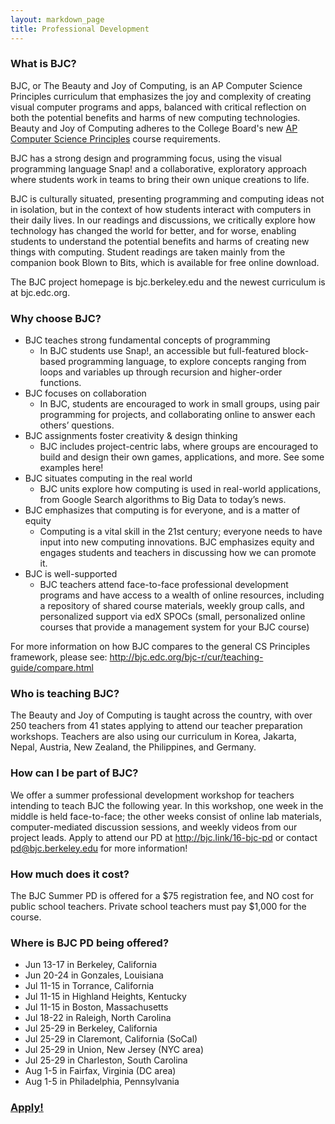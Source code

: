 ```yaml
---
layout: markdown_page
title: Professional Development
---
```

### What is BJC?

BJC, or The Beauty and Joy of Computing, is an AP Computer Science Principles curriculum that emphasizes the joy and complexity of creating visual computer programs and apps, balanced with critical reflection on both the potential benefits and harms of new computing technologies. Beauty and Joy of Computing adheres to the College Board's new [AP Computer Science Principles](https://advancesinap.collegeboard.org/stem/computer-science-principles) course requirements.

BJC has a strong design and programming focus, using the visual programming language Snap! and a collaborative, exploratory approach where students work in teams to bring their own unique creations to life.

BJC is culturally situated, presenting programming and computing ideas not in isolation, but in the context of how students interact with computers in their daily lives. In our readings and discussions, we critically explore how technology has changed the world for better, and for worse, enabling students to understand the potential benefits and harms of creating new things with computing. Student readings are taken mainly from the companion book Blown to Bits, which is available for free online download.

The BJC project homepage is bjc.berkeley.edu and the newest curriculum is at bjc.edc.org.

### Why choose BJC?

* BJC teaches strong fundamental concepts of programming
    * In BJC students use Snap!, an accessible but full-featured block-based programming language, to explore concepts ranging from loops and variables up through recursion and higher-order functions.
* BJC focuses on collaboration
    * In BJC, students are encouraged to work in small groups, using pair programming for projects, and collaborating online to answer each others’ questions.
* BJC assignments foster creativity & design thinking
    * BJC includes project-centric labs, where groups are encouraged to build and design their own games, applications, and more. See some examples here!
* BJC situates computing in the real world
    * BJC units explore how computing is used in real-world applications, from Google Search algorithms to Big Data to today’s news.
* BJC emphasizes that computing is for everyone, and is a matter of equity
    * Computing is a vital skill in the 21st century; everyone needs to have input into new computing innovations. BJC emphasizes equity and engages students and teachers in discussing how we can promote it.
* BJC is well-supported
    * BJC teachers attend face-to-face professional development programs and have access to a wealth of online resources, including a repository of shared course materials, weekly group calls, and personalized support via edX SPOCs (small, personalized online courses that provide a management system for your BJC course)

For more information on how BJC compares to the general CS Principles framework, please see: http://bjc.edc.org/bjc-r/cur/teaching-guide/compare.html

### Who is teaching BJC?

The Beauty and Joy of Computing is taught across the country, with over 250 teachers from 41 states applying to attend our teacher preparation workshops. Teachers are also using our curriculum in Korea, Jakarta, Nepal, Austria, New Zealand, the Philippines, and Germany.

### How can I be part of BJC?

We offer a summer professional development workshop for teachers intending to teach BJC the following year. In this workshop, one week in the middle is held face-to-face; the other weeks consist of online lab materials, computer-mediated discussion sessions, and weekly videos from our project leads. Apply to attend our PD at http://bjc.link/16-bjc-pd or contact pd@bjc.berkeley.edu for more information!

### How much does it cost?

The BJC Summer PD is offered for a $75 registration fee, and NO cost for public school teachers. Private school teachers must pay $1,000 for the course.

### Where is BJC PD being offered?

* Jun 13-17 in Berkeley, California
* Jun 20-24 in Gonzales, Louisiana
* Jul 11-15 in Torrance, California
* Jul 11-15 in Highland Heights, Kentucky
* Jul 11-15 in Boston, Massachusetts
* Jul 18-22 in Raleigh, North Carolina
* Jul 25-29 in Berkeley, California
* Jul 25-29 in Claremont, California (SoCal)
* Jul 25-29 in Union, New Jersey (NYC area)
* Jul 25-29 in Charleston, South Carolina
* Aug 1-5 in Fairfax, Virginia (DC area)
* Aug 1-5 in Philadelphia, Pennsylvania

### [Apply!](http://bjc.link/16-bjc-pd)
